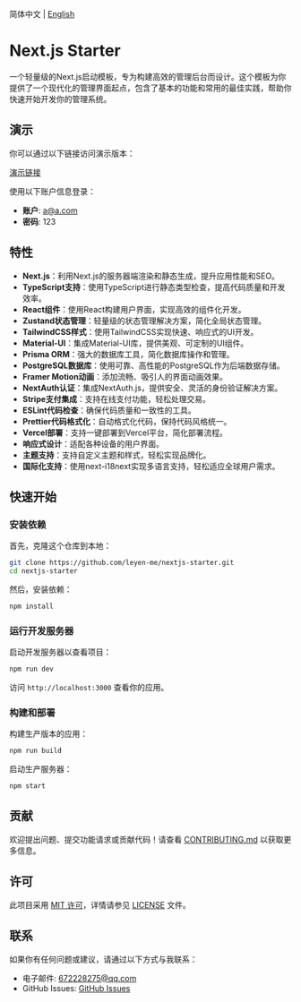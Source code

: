 简体中文 | [English](./README.md) 

# Next.js Starter

一个轻量级的Next.js启动模板，专为构建高效的管理后台而设计。这个模板为你提供了一个现代化的管理界面起点，包含了基本的功能和常用的最佳实践，帮助你快速开始开发你的管理系统。

## 演示

你可以通过以下链接访问演示版本：

[演示链接](https://nextjs-starter.leyen.me)

使用以下账户信息登录：

- **账户**: a@a.com
- **密码**: 123

## 特性

- **Next.js**：利用Next.js的服务器端渲染和静态生成，提升应用性能和SEO。
- **TypeScript支持**：使用TypeScript进行静态类型检查，提高代码质量和开发效率。
- **React组件**：使用React构建用户界面，实现高效的组件化开发。
- **Zustand状态管理**：轻量级的状态管理解决方案，简化全局状态管理。
- **TailwindCSS样式**：使用TailwindCSS实现快速、响应式的UI开发。
- **Material-UI**：集成Material-UI库，提供美观、可定制的UI组件。
- **Prisma ORM**：强大的数据库工具，简化数据库操作和管理。
- **PostgreSQL数据库**：使用可靠、高性能的PostgreSQL作为后端数据存储。
- **Framer Motion动画**：添加流畅、吸引人的界面动画效果。
- **NextAuth认证**：集成NextAuth.js，提供安全、灵活的身份验证解决方案。
- **Stripe支付集成**：支持在线支付功能，轻松处理交易。
- **ESLint代码检查**：确保代码质量和一致性的工具。
- **Prettier代码格式化**：自动格式化代码，保持代码风格统一。
- **Vercel部署**：支持一键部署到Vercel平台，简化部署流程。
- **响应式设计**：适配各种设备的用户界面。
- **主题支持**：支持自定义主题和样式，轻松实现品牌化。
- **国际化支持**：使用next-i18next实现多语言支持，轻松适应全球用户需求。

## 快速开始

### 安装依赖

首先，克隆这个仓库到本地：

```bash
git clone https://github.com/leyen-me/nextjs-starter.git
cd nextjs-starter
```

然后，安装依赖：

```bash
npm install
```

### 运行开发服务器

启动开发服务器以查看项目：

```bash
npm run dev
```

访问 `http://localhost:3000` 查看你的应用。

### 构建和部署

构建生产版本的应用：

```bash
npm run build
```

启动生产服务器：

```bash
npm start
```

## 贡献

欢迎提出问题、提交功能请求或贡献代码！请查看 [CONTRIBUTING.md](CONTRIBUTING.md) 以获取更多信息。

## 许可

此项目采用 [MIT 许可](LICENSE)，详情请参见 [LICENSE](LICENSE) 文件。

## 联系

如果你有任何问题或建议，请通过以下方式与我联系：

- 电子邮件: 672228275@qq.com
- GitHub Issues: [GitHub Issues](https://github.com/leyen-me/nextjs-starter/issues)